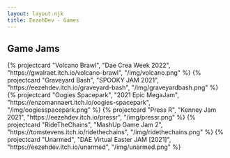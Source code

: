 ```yaml
---
layout: layout.njk
title: EezehDev - Games
---
```


<section class="games">
  <h2 class="grid-title">Game Jams</h2>
  <div class="project-grid container">
    {% projectcard "Volcano Brawl", "Dae Crea Week 2022", "https://gwalraet.itch.io/volcano-brawl", "/img/volcano.png" %}
    {% projectcard "Graveyard Bash", "SPOOKY JAM 2021", "https://eezehdev.itch.io/graveyard-bash", "/img/graveyardbash.png" %}
    {% projectcard "Oogies Spacepark", "2021 Epic MegaJam", "https://enzomannaert.itch.io/oogies-spacepark", "/img/oogiesspacepark.png" %}
    {% projectcard "Press R", "Kenney Jam 2021", "https://eezehdev.itch.io/pressr", "/img/pressr.png" %}
    {% projectcard "RideTheChains", "MashUp Game Jam 2", "https://tomstevens.itch.io/ridethechains", "/img/ridethechains.png" %}
    {% projectcard "Unarmed", "DAE Virtual Easter JAM [2021]", "https://eezehdev.itch.io/unarmed", "/img/unarmed.png" %}
  </div>
</section>
